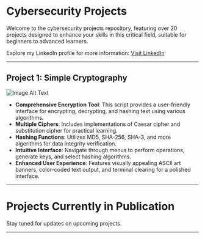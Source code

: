 # Cybersecurity Projects

Welcome to the cybersecurity projects repository, featuring over 20 projects designed to enhance your skills in this critical field, suitable for beginners to advanced learners.

Explore my LinkedIn profile for more information: [Visit LinkedIn](https://www.linkedin.com/in/chahat-abdennour)

---

## Project 1: Simple Cryptography

![Image Alt Text](1.png)

- **Comprehensive Encryption Tool**: This script provides a user-friendly interface for encrypting, decrypting, and hashing text using various algorithms.
- **Multiple Ciphers**: Includes implementations of Caesar cipher and substitution cipher for practical learning.
- **Hashing Functions**: Utilizes MD5, SHA-256, SHA-3, and more algorithms for data integrity verification.
- **Intuitive Interface**: Navigate through menus to perform operations, generate keys, and select hashing algorithms.
- **Enhanced User Experience**: Features visually appealing ASCII art banners, color-coded text output, and terminal clearing for a polished interface.

---

# Projects Currently in Publication

Stay tuned for updates on upcoming projects.

---
